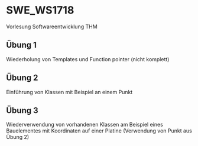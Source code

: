 # SWE_WS1718
Vorlesung Softwareentwicklung THM

## Übung 1
Wiederholung von Templates und Function pointer (nicht komplett)

## Übung 2
Einführung von Klassen mit Beispiel an einem Punkt 

## Übung 3
Wiederverwendung von vorhandenen Klassen am Beispiel eines Bauelementes mit 
Koordinaten auf einer Platine (Verwendung von Punkt aus Übung 2)
